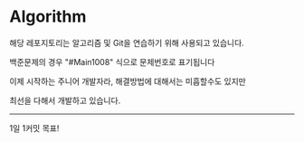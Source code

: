 # Algorithm

해당 레포지토리는 알고리즘 및 Git을 연습하기 위해 사용되고 있습니다.<br>

백준문제의 경우 "#Main1008" 식으로 문제번호로 표기됩니다<br>

이제 시작하는 주니어 개발자라, 해결방법에 대해서는 미흡할수도 있지만

최선을 다해서 개발하고 있습니다.

---

1일 1커밋 목표!


